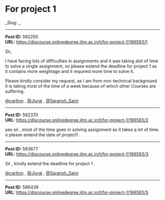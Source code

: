 # For project 1
_Slug: _

---
**Post ID:** 592250  
**URL:** https://discourse.onlinedegree.iitm.ac.in/t/for-project-1/166593/1  

Sir,


I have facing lots of difficulties in assignments and it was taking alot of time to solve a single assignment, so please extend the deadline for project 1 as it contains more weightage and it required more time to solve it.


Please kindly consider my request, as I am from non-technical background it is taking most of the time of a week because of which other Courses are suffering.


[@carlton](/u/carlton) , [@Jivraj](/u/jivraj) , [@Saransh_Saini](/u/saransh_saini)

---
**Post ID:** 592370  
**URL:** https://discourse.onlinedegree.iitm.ac.in/t/for-project-1/166593/2  

yes sir , most of the time goes in solving assignment as it takes a lot of time. o please extend the date of project1.

---
**Post ID:** 593677  
**URL:** https://discourse.onlinedegree.iitm.ac.in/t/for-project-1/166593/3  

Sir , kindly extend the deadline for project 1 .


[@carlton](/u/carlton) , [@Jivraj](/u/jivraj) , [@Saransh_Saini](/u/saransh_saini)

---
**Post ID:** 596439  
**URL:** https://discourse.onlinedegree.iitm.ac.in/t/for-project-1/166593/5  



